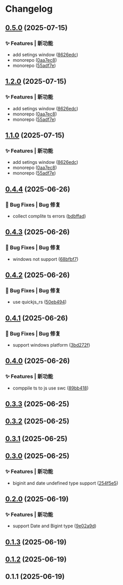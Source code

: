 # Changelog

## [0.5.0](https://github.com/wst7/runx/compare/v0.4.4...v0.5.0) (2025-07-15)

### ✨ Features | 新功能

* add setings window ([8626edc](https://github.com/wst7/runx/commit/8626edc4fd019eb3cd99ea7d2d4791d28c5cd2d5))
* monorepo ([0aa7ec8](https://github.com/wst7/runx/commit/0aa7ec80bab930095931f5519873876661ca853a))
* monorepo ([55adf7e](https://github.com/wst7/runx/commit/55adf7e39df38b3331ca4c21fb2ce7c99b3364e9))

## [1.2.0](https://github.com/wst7/runx/compare/v0.4.4...v1.2.0) (2025-07-15)

### ✨ Features | 新功能

* add setings window ([8626edc](https://github.com/wst7/runx/commit/8626edc4fd019eb3cd99ea7d2d4791d28c5cd2d5))
* monorepo ([0aa7ec8](https://github.com/wst7/runx/commit/0aa7ec80bab930095931f5519873876661ca853a))
* monorepo ([55adf7e](https://github.com/wst7/runx/commit/55adf7e39df38b3331ca4c21fb2ce7c99b3364e9))

## [1.1.0](https://github.com/wst7/runx/compare/v0.4.4...v1.1.0) (2025-07-15)

### ✨ Features | 新功能

* add setings window ([8626edc](https://github.com/wst7/runx/commit/8626edc4fd019eb3cd99ea7d2d4791d28c5cd2d5))
* monorepo ([0aa7ec8](https://github.com/wst7/runx/commit/0aa7ec80bab930095931f5519873876661ca853a))
* monorepo ([55adf7e](https://github.com/wst7/runx/commit/55adf7e39df38b3331ca4c21fb2ce7c99b3364e9))

## [0.4.4](https://github.com/wst7/runx/compare/v0.4.3...v0.4.4) (2025-06-26)

### 🐛 Bug Fixes | Bug 修复

* collect complite ts errors ([bdbffad](https://github.com/wst7/runx/commit/bdbffad3d53b798e1414f86ad758b77d920eae33))

## [0.4.3](https://github.com/wst7/runx/compare/v0.4.2...v0.4.3) (2025-06-26)

### 🐛 Bug Fixes | Bug 修复

* windows not support ([68bfbf7](https://github.com/wst7/runx/commit/68bfbf795a506aeba9b8ec3e8344f01aba58b59d))

## [0.4.2](https://github.com/wst7/runx/compare/v0.4.1...v0.4.2) (2025-06-26)

### 🐛 Bug Fixes | Bug 修复

* use quickjs_rs ([50eb494](https://github.com/wst7/runx/commit/50eb494244986a7bdf5ae54a9a41befcf2f9c83c))

## [0.4.1](https://github.com/wst7/runx/compare/v0.4.0...v0.4.1) (2025-06-26)

### 🐛 Bug Fixes | Bug 修复

* support windows platform ([3bd272f](https://github.com/wst7/runx/commit/3bd272ff656de8fa24eb148f51a4c0b8e5866e94))

## [0.4.0](https://github.com/wst7/runx/compare/v0.3.3...v0.4.0) (2025-06-26)

### ✨ Features | 新功能

* comppile ts to js use swc ([89bb418](https://github.com/wst7/runx/commit/89bb418640ffb667febea1c8fc7ccc8f75a133c0))

## [0.3.3](https://github.com/wst7/runx/compare/v0.3.2...v0.3.3) (2025-06-25)

## [0.3.2](https://github.com/wst7/runx/compare/v0.3.1...v0.3.2) (2025-06-25)

## [0.3.1](https://github.com/wst7/runx/compare/v0.3.0...v0.3.1) (2025-06-25)

## [0.3.0](https://github.com/wst7/runx/compare/v0.2.0...v0.3.0) (2025-06-25)

### ✨ Features | 新功能

* biginit and date undefined type support ([254f5e5](https://github.com/wst7/runx/commit/254f5e59809760310c2251e2694af98bf8de0e15))

## [0.2.0](https://github.com/wst7/runx/compare/v0.1.3...v0.2.0) (2025-06-19)

### ✨ Features | 新功能

* support Date and Bigint type ([9e02a9d](https://github.com/wst7/runx/commit/9e02a9df6afe91ffad840e5f271121f9b70ede12))

## [0.1.3](https://github.com/wst7/runx/compare/v0.1.2...v0.1.3) (2025-06-19)

## [0.1.2](https://github.com/wst7/runx/compare/v0.1.1...v0.1.2) (2025-06-19)

## 0.1.1 (2025-06-19)
